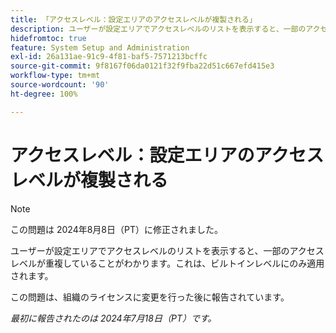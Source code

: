 ```yaml
---
title: 「アクセスレベル：設定エリアのアクセスレベルが複製される」
description: ユーザーが設定エリアでアクセスレベルのリストを表示すると、一部のアクセスレベルが重複していることがわかります。これは、ビルトインレベルにのみ適用されます。
hidefromtoc: true
feature: System Setup and Administration
exl-id: 26a131ae-91c9-4f81-baf5-7571213bcffc
source-git-commit: 9f8167f06da0121f32f9fba22d51c667efd415e3
workflow-type: tm+mt
source-wordcount: '90'
ht-degree: 100%

---
```


# アクセスレベル：設定エリアのアクセスレベルが複製される

>[!NOTE]
>
>この問題は 2024年8月8日（PT）に修正されました。

ユーザーが設定エリアでアクセスレベルのリストを表示すると、一部のアクセスレベルが重複していることがわかります。これは、ビルトインレベルにのみ適用されます。

この問題は、組織のライセンスに変更を行った後に報告されています。

_最初に報告されたのは 2024年7月18日（PT）です。_
